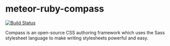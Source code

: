 # meteor-ruby-compass

[![Build Status](https://travis-ci.org/illusionfield/meteor-ruby-compass.svg?branch=master)](https://travis-ci.org/illusionfield/meteor-ruby-compass)

Compass is an open-source CSS authoring framework which uses the Sass stylesheet language to make writing stylesheets powerful and easy.

